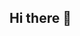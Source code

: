 ## Hi there 👋

<!--
**liamsimfty/liamsimfty** is a ✨ _special_ ✨ repository because its `README.md` (this file) appears on your GitHub profile.

Here are some ideas to get you started:

- 🔭 I’m currently working on none im a freeman
- 🌱 I’m currently learning anything
- 👯 I’m looking to collaborate on malware development
- 🤔 I’m looking for help with idk
- 💬 Ask me about my salary
- 📫 How to reach me: none
- 😄 Pronouns: mechanic
- ⚡ Fun fact: idgaf
-->
